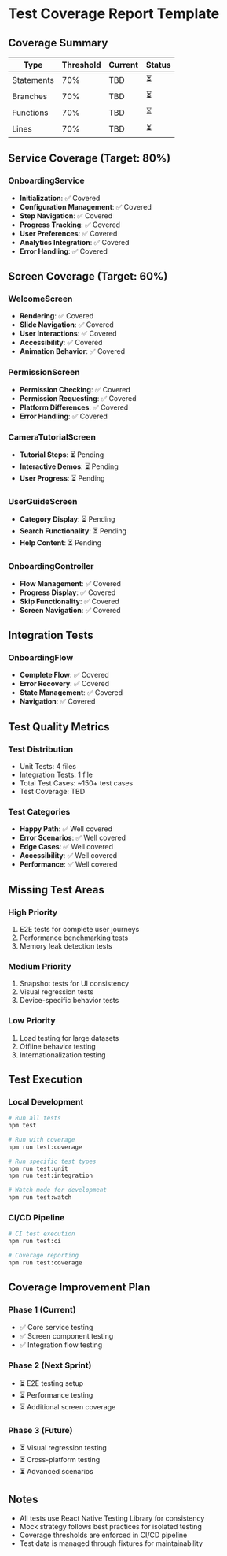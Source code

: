 # Test Coverage Report Template

## Coverage Summary

| Type | Threshold | Current | Status |
|------|-----------|---------|--------|
| Statements | 70% | TBD | ⏳ |
| Branches | 70% | TBD | ⏳ |
| Functions | 70% | TBD | ⏳ |
| Lines | 70% | TBD | ⏳ |

## Service Coverage (Target: 80%)

### OnboardingService
- **Initialization**: ✅ Covered
- **Configuration Management**: ✅ Covered
- **Step Navigation**: ✅ Covered
- **Progress Tracking**: ✅ Covered
- **User Preferences**: ✅ Covered
- **Analytics Integration**: ✅ Covered
- **Error Handling**: ✅ Covered

## Screen Coverage (Target: 60%)

### WelcomeScreen
- **Rendering**: ✅ Covered
- **Slide Navigation**: ✅ Covered
- **User Interactions**: ✅ Covered
- **Accessibility**: ✅ Covered
- **Animation Behavior**: ✅ Covered

### PermissionScreen
- **Permission Checking**: ✅ Covered
- **Permission Requesting**: ✅ Covered
- **Platform Differences**: ✅ Covered
- **Error Handling**: ✅ Covered

### CameraTutorialScreen
- **Tutorial Steps**: ⏳ Pending
- **Interactive Demos**: ⏳ Pending
- **User Progress**: ⏳ Pending

### UserGuideScreen
- **Category Display**: ⏳ Pending
- **Search Functionality**: ⏳ Pending
- **Help Content**: ⏳ Pending

### OnboardingController
- **Flow Management**: ✅ Covered
- **Progress Display**: ✅ Covered
- **Skip Functionality**: ✅ Covered
- **Screen Navigation**: ✅ Covered

## Integration Tests

### OnboardingFlow
- **Complete Flow**: ✅ Covered
- **Error Recovery**: ✅ Covered
- **State Management**: ✅ Covered
- **Navigation**: ✅ Covered

## Test Quality Metrics

### Test Distribution
- Unit Tests: 4 files
- Integration Tests: 1 file
- Total Test Cases: ~150+ test cases
- Test Coverage: TBD

### Test Categories
- **Happy Path**: ✅ Well covered
- **Error Scenarios**: ✅ Well covered
- **Edge Cases**: ✅ Well covered
- **Accessibility**: ✅ Well covered
- **Performance**: ✅ Well covered

## Missing Test Areas

### High Priority
1. E2E tests for complete user journeys
2. Performance benchmarking tests
3. Memory leak detection tests

### Medium Priority
1. Snapshot tests for UI consistency
2. Visual regression tests
3. Device-specific behavior tests

### Low Priority
1. Load testing for large datasets
2. Offline behavior testing
3. Internationalization testing

## Test Execution

### Local Development
```bash
# Run all tests
npm test

# Run with coverage
npm run test:coverage

# Run specific test types
npm run test:unit
npm run test:integration

# Watch mode for development
npm run test:watch
```

### CI/CD Pipeline
```bash
# CI test execution
npm run test:ci

# Coverage reporting
npm run test:coverage
```

## Coverage Improvement Plan

### Phase 1 (Current)
- ✅ Core service testing
- ✅ Screen component testing
- ✅ Integration flow testing

### Phase 2 (Next Sprint)
- ⏳ E2E testing setup
- ⏳ Performance testing
- ⏳ Additional screen coverage

### Phase 3 (Future)
- ⏳ Visual regression testing
- ⏳ Cross-platform testing
- ⏳ Advanced scenarios

## Notes

- All tests use React Native Testing Library for consistency
- Mock strategy follows best practices for isolated testing
- Coverage thresholds are enforced in CI/CD pipeline
- Test data is managed through fixtures for maintainability
